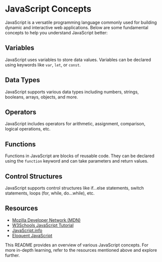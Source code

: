 # JavaScript Concepts

JavaScript is a versatile programming language commonly used for building dynamic and interactive web applications. Below are some fundamental concepts to help you understand JavaScript better:

## Variables

JavaScript uses variables to store data values. Variables can be declared using keywords like `var`, `let`, or `const`.

## Data Types

JavaScript supports various data types including numbers, strings, booleans, arrays, objects, and more.

## Operators

JavaScript includes operators for arithmetic, assignment, comparison, logical operations, etc.

## Functions

Functions in JavaScript are blocks of reusable code. They can be declared using the `function` keyword and can take parameters and return values.

## Control Structures

JavaScript supports control structures like if...else statements, switch statements, loops (for, while, do...while), etc.

## Resources

- [Mozilla Developer Network (MDN)](https://developer.mozilla.org/en-US/docs/Web/JavaScript)
- [W3Schools JavaScript Tutorial](https://www.w3schools.com/js/default.asp)
- [JavaScript.info](https://javascript.info/)
- [Eloquent JavaScript](https://eloquentjavascript.net/)

This README provides an overview of various JavaScript concepts. For more in-depth learning, refer to the resources mentioned above and explore further.
